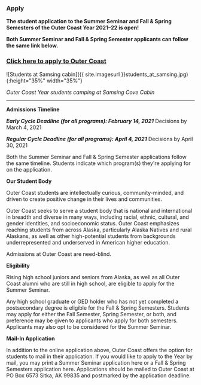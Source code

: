 ### Apply

**The student application to the Summer Seminar and Fall & Spring Semesters of the Outer Coast Year 2021–22 is open!**

**Both Summer Seminar and Fall & Spring Semester applicants can follow the same link below.**

### [Click here to apply to Outer Coast](https://fs29.formsite.com/Gd7elL/v32rghhomi/index.html)


<!-- This inserts the photo of students at cabin -->
![Students at Samsing cabin]({{ site.imagesurl }}students_at_samsing.jpg){:height="35%" width="35%"}

_Outer Coast Year students camping at Samsing Cove Cabin_

***

**Admissions Timeline**

**_Early Cycle Deadline (for all programs): February 14, 2021_**
Decisions by March 4, 2021

**_Regular Cycle Deadline (for all programs): April 4, 2021_**
Decisions by April 30, 2021

Both the Summer Seminar and Fall & Spring Semester applications follow the same timeline. Students indicate which program(s) they're applying for on the application.

**Our Student Body**

Outer Coast students are intellectually curious, community-minded, and driven to create positive change in their lives and communities. 

Outer Coast seeks to serve a student body that is national and international in breadth and diverse in many ways, including racial, ethnic, cultural, and gender identities, and socioeconomic status. Outer Coast emphasizes reaching students from across Alaska, particularly Alaska Natives and rural Alaskans, as well as other high-potential students from backgrounds underrepresented and underserved in American higher education.

Admissions at Outer Coast are need-blind. 

**Eligibility**

Rising high school juniors and seniors from Alaska, as well as all Outer Coast alumni who are still in high school, are eligible to apply for the Summer Seminar.

Any high school graduate or GED holder who has not yet completed a postsecondary degree is eligible for the Fall & Spring Semesters. Students may apply for either the Fall Semester, Spring Semester, or both, and preference may be given to applicants who apply for both semesters. Applicants may also opt to be considered for the Summer Seminar.

**Mail-In Application**

In addition to the online application above, Outer Coast offers the option for students to mail in their application. If you would like to apply to the Year by mail, you may print a Summer Seminar application here or a Fall & Spring Semesters application here. Applications should be mailed to Outer Coast at PO Box 6573 Sitka, AK 99835 and postmarked by the application deadline.

